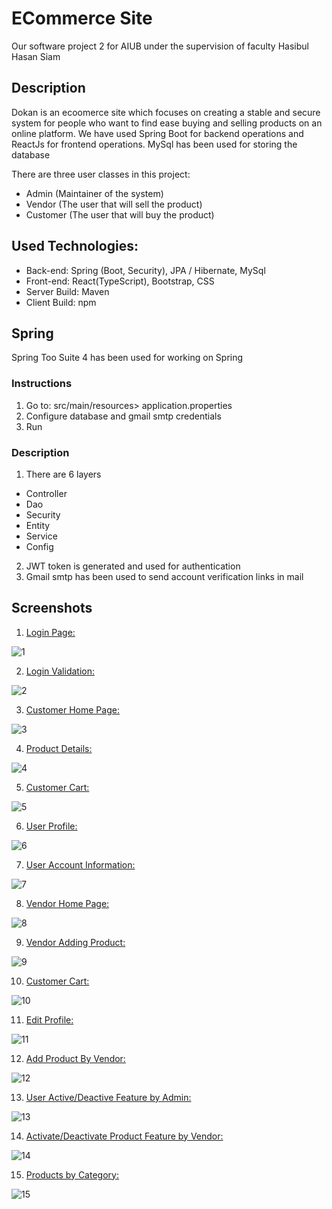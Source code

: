 # ECommerce Site

Our software project 2 for AIUB under the supervision of faculty Hasibul Hasan Siam

## Description

Dokan is an ecoomerce site which focuses on creating a stable and secure system for people who want to find ease buying and selling products on an online platform. We have used Spring Boot for backend operations and ReactJs for frontend operations. MySql has been used for storing the database

There are three user classes in this project:

- Admin (Maintainer  of the system)
- Vendor (The user that will sell the product)
- Customer (The user that will buy the product)


## Used Technologies:
- Back-end: Spring (Boot, Security), JPA / Hibernate, MySql
- Front-end: React(TypeScript), Bootstrap, CSS
- Server Build: Maven
- Client Build: npm

## Spring

Spring Too Suite 4 has been used for working on Spring

### Instructions
1. Go to: src/main/resources> application.properties
2. Configure database and gmail smtp credentials
3. Run

### Description

1. There are 6 layers 

  - Controller
  - Dao
  - Security
  - Entity
  - Service
  - Config
2. JWT token is generated and used for authentication 
3. Gmail smtp has been used to send account verification links in mail

## Screenshots
1.  <ins>Login Page:</ins>

  ![1](https://user-images.githubusercontent.com/60335321/224412343-c2258905-28be-47d9-b750-d280b8376851.png)

2.  <ins>Login Validation:</ins>

  ![2](https://user-images.githubusercontent.com/60335321/224412887-37b4bf3b-41ab-427a-88d0-123e046eb32f.png)
  
3.  <ins>Customer Home Page:</ins>

  ![3](https://user-images.githubusercontent.com/60335321/224413250-8cdf851f-6a5b-4b91-88bb-9fc17b3a9d45.png)
  
4.  <ins>Product Details:</ins>

  ![4](https://user-images.githubusercontent.com/60335321/224414880-40c206b4-2f02-459e-bfd3-ac421957ccb0.png)
  
5.  <ins>Customer Cart:</ins>

  ![5](https://user-images.githubusercontent.com/60335321/224415086-40e3a52b-3581-4854-84e2-e5fe21fd74f4.png)
  
6.  <ins>User Profile:</ins>

  ![6](https://user-images.githubusercontent.com/60335321/224418341-ff1a31fe-12fa-4022-9ec6-1a902eb65768.png)

7.  <ins>User Account Information:</ins>

  ![7](https://user-images.githubusercontent.com/60335321/224418463-22ba2c23-9d09-418d-acca-8530e8bac305.png)
  
8.  <ins>Vendor Home Page:</ins>

  ![8](https://user-images.githubusercontent.com/60335321/224418623-f8de0e49-c92a-48ba-807b-987bd773d67c.png)
  
9.  <ins>Vendor Adding Product:</ins>

  ![9](https://user-images.githubusercontent.com/60335321/224418776-9050a508-0c3e-4dae-929b-6b663064c928.png)
  
10. <ins>Customer Cart:</ins>

  ![10](https://user-images.githubusercontent.com/60335321/224421695-4091f6a9-bc5c-4638-9796-53c9c030e2d3.png)

11. <ins>Edit Profile:</ins>

  ![11](https://user-images.githubusercontent.com/60335321/224421861-b3356aeb-449b-4d23-a209-dacd1e2544ab.png)


12. <ins>Add Product By Vendor:</ins>

  ![12](https://user-images.githubusercontent.com/60335321/224422003-26da9328-6d41-4858-85c1-c9f5ea3cab4e.png)

13. <ins>User Active/Deactive Feature by Admin:</ins>

  ![13](https://user-images.githubusercontent.com/60335321/224422151-09a26d73-7aad-4597-b439-af83945d423f.png)

14. <ins>Activate/Deactivate Product Feature by Vendor:</ins>

  ![14](https://user-images.githubusercontent.com/60335321/224422444-b4963430-0c4e-4894-9871-27b5cc6a4a1c.png)

15. <ins>Products by Category:</ins>

  ![15](https://user-images.githubusercontent.com/60335321/224422619-81715ab7-40bb-412a-8dd5-e8764c35444a.png)

